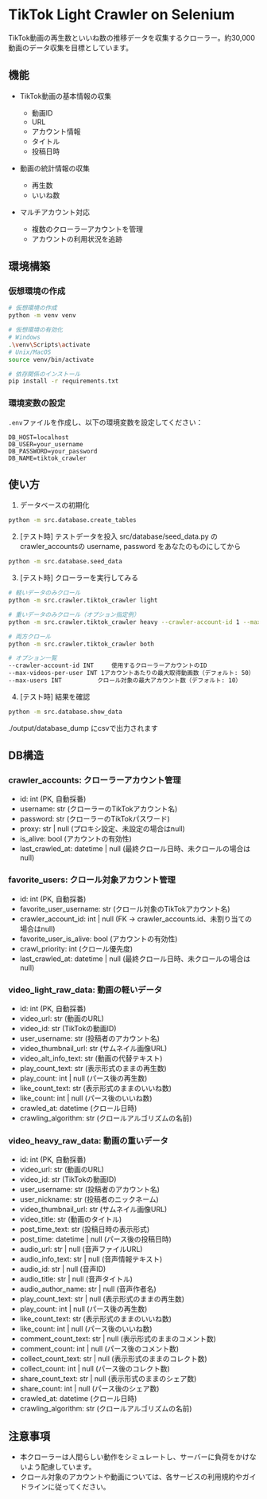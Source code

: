 # TikTok Light Crawler on Selenium

TikTok動画の再生数といいね数の推移データを収集するクローラー。約30,000動画のデータ収集を目標としています。

## 機能

- TikTok動画の基本情報の収集
  - 動画ID
  - URL
  - アカウント情報
  - タイトル
  - 投稿日時

- 動画の統計情報の収集
  - 再生数
  - いいね数

- マルチアカウント対応
  - 複数のクローラーアカウントを管理
  - アカウントの利用状況を追跡

## 環境構築
### 仮想環境の作成

```bash
# 仮想環境の作成
python -m venv venv

# 仮想環境の有効化
# Windows
.\venv\Scripts\activate
# Unix/MacOS
source venv/bin/activate

# 依存関係のインストール
pip install -r requirements.txt
```

### 環境変数の設定

`.env`ファイルを作成し、以下の環境変数を設定してください：

```
DB_HOST=localhost
DB_USER=your_username
DB_PASSWORD=your_password
DB_NAME=tiktok_crawler
```

## 使い方
1. データベースの初期化
```bash
python -m src.database.create_tables
```

2. [テスト時] テストデータを投入
src/database/seed_data.py のcrawler_accountsの username, password をあなたのものにしてから
```bash
python -m src.database.seed_data
```

3. [テスト時] クローラーを実行してみる
```bash
# 軽いデータのみクロール
python -m src.crawler.tiktok_crawler light

# 重いデータのみクロール（オプション指定例）
python -m src.crawler.tiktok_crawler heavy --crawler-account-id 1 --max-videos-per-user 10 --max-users 5

# 両方クロール
python -m src.crawler.tiktok_crawler both

# オプション一覧
--crawler-account-id INT     使用するクローラーアカウントのID
--max-videos-per-user INT 1アカウントあたりの最大取得動画数（デフォルト: 50）
--max-users INT          クロール対象の最大アカウント数（デフォルト: 10）
```

4. [テスト時] 結果を確認
```bash
python -m src.database.show_data
```
./output/database_dump にcsvで出力されます

## DB構造
### crawler_accounts: クローラーアカウント管理
- id: int (PK, 自動採番)
- username: str (クローラーのTikTokアカウント名)
- password: str (クローラーのTikTokパスワード)
- proxy: str | null (プロキシ設定、未設定の場合はnull)
- is_alive: bool (アカウントの有効性)
- last_crawled_at: datetime | null (最終クロール日時、未クロールの場合はnull)

### favorite_users: クロール対象アカウント管理
- id: int (PK, 自動採番)
- favorite_user_username: str (クロール対象のTikTokアカウント名)
- crawler_account_id: int | null (FK -> crawler_accounts.id、未割り当ての場合はnull)
- favorite_user_is_alive: bool (アカウントの有効性)
- crawl_priority: int (クロール優先度)
- last_crawled_at: datetime | null (最終クロール日時、未クロールの場合はnull)

### video_light_raw_data: 動画の軽いデータ
- id: int (PK, 自動採番)
- video_url: str (動画のURL)
- video_id: str (TikTokの動画ID)
- user_username: str (投稿者のアカウント名)
- video_thumbnail_url: str (サムネイル画像URL)
- video_alt_info_text: str (動画の代替テキスト)
- play_count_text: str (表示形式のままの再生数)
- play_count: int | null (パース後の再生数)
- like_count_text: str (表示形式のままのいいね数)
- like_count: int | null (パース後のいいね数)
- crawled_at: datetime (クロール日時)
- crawling_algorithm: str (クロールアルゴリズムの名前)

### video_heavy_raw_data: 動画の重いデータ
- id: int (PK, 自動採番)
- video_url: str (動画のURL)
- video_id: str (TikTokの動画ID)
- user_username: str (投稿者のアカウント名)
- user_nickname: str (投稿者のニックネーム)
- video_thumbnail_url: str (サムネイル画像URL)
- video_title: str (動画のタイトル)
- post_time_text: str (投稿日時の表示形式)
- post_time: datetime | null (パース後の投稿日時)
- audio_url: str | null (音声ファイルURL)
- audio_info_text: str | null (音声情報テキスト)
- audio_id: str | null (音声ID)
- audio_title: str | null (音声タイトル)
- audio_author_name: str | null (音声作者名)
- play_count_text: str | null (表示形式のままの再生数)
- play_count: int | null (パース後の再生数)
- like_count_text: str (表示形式のままのいいね数)
- like_count: int | null (パース後のいいね数)
- comment_count_text: str | null (表示形式のままのコメント数)
- comment_count: int | null (パース後のコメント数)
- collect_count_text: str | null (表示形式のままのコレクト数)
- collect_count: int | null (パース後のコレクト数)
- share_count_text: str | null (表示形式のままのシェア数)
- share_count: int | null (パース後のシェア数)
- crawled_at: datetime (クロール日時)
- crawling_algorithm: str (クロールアルゴリズムの名前)


## 注意事項

- 本クローラーは人間らしい動作をシミュレートし、サーバーに負荷をかけないよう配慮しています。
- クロール対象のアカウントや動画については、各サービスの利用規約やガイドラインに従ってください。
